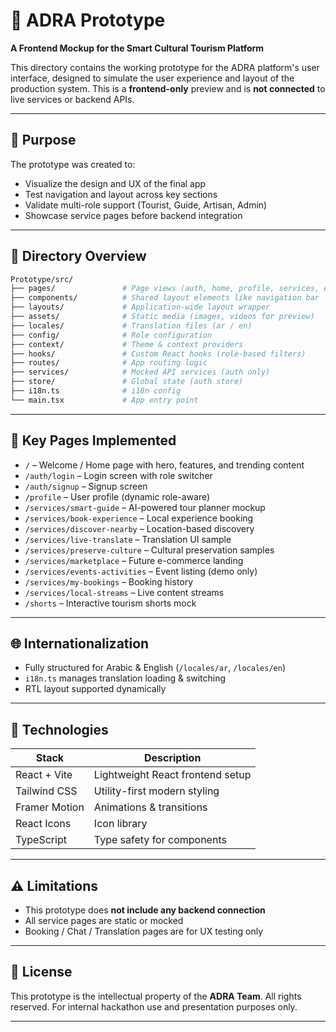 # 📱 ADRA Prototype

**A Frontend Mockup for the Smart Cultural Tourism Platform**

This directory contains the working prototype for the ADRA platform's user interface, designed to simulate the user experience and layout of the production system. This is a **frontend-only** preview and is **not connected** to live services or backend APIs.

---

## 🚀 Purpose

The prototype was created to:

* Visualize the design and UX of the final app
* Test navigation and layout across key sections
* Validate multi-role support (Tourist, Guide, Artisan, Admin)
* Showcase service pages before backend integration

---

## 📁 Directory Overview

```bash
Prototype/src/
├── pages/               # Page views (auth, home, profile, services, etc.)
├── components/          # Shared layout elements like navigation bar
├── layouts/             # Application-wide layout wrapper
├── assets/              # Static media (images, videos for preview)
├── locales/             # Translation files (ar / en)
├── config/              # Role configuration
├── context/             # Theme & context providers
├── hooks/               # Custom React hooks (role-based filters)
├── routes/              # App routing logic
├── services/            # Mocked API services (auth only)
├── store/               # Global state (auth store)
├── i18n.ts              # i18n config
└── main.tsx             # App entry point
```

---

## 🧩 Key Pages Implemented

* `/` – Welcome / Home page with hero, features, and trending content
* `/auth/login` – Login screen with role switcher
* `/auth/signup` – Signup screen
* `/profile` – User profile (dynamic role-aware)
* `/services/smart-guide` – AI-powered tour planner mockup
* `/services/book-experience` – Local experience booking
* `/services/discover-nearby` – Location-based discovery
* `/services/live-translate` – Translation UI sample
* `/services/preserve-culture` – Cultural preservation samples
* `/services/marketplace` – Future e-commerce landing
* `/services/events-activities` – Event listing (demo only)
* `/services/my-bookings` – Booking history
* `/services/local-streams` – Live content streams
* `/shorts` – Interactive tourism shorts mock

---

## 🌐 Internationalization

* Fully structured for Arabic & English (`/locales/ar`, `/locales/en`)
* `i18n.ts` manages translation loading & switching
* RTL layout supported dynamically

---

## 🎨 Technologies

| Stack         | Description                      |
| ------------- | -------------------------------- |
| React + Vite  | Lightweight React frontend setup |
| Tailwind CSS  | Utility-first modern styling     |
| Framer Motion | Animations & transitions         |
| React Icons   | Icon library                     |
| TypeScript    | Type safety for components       |

---

## ⚠️ Limitations

* This prototype does **not include any backend connection**
* All service pages are static or mocked
* Booking / Chat / Translation pages are for UX testing only

---

## 📜 License

This prototype is the intellectual property of the **ADRA Team**.
All rights reserved. For internal hackathon use and presentation purposes only.

---

